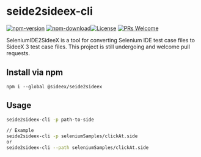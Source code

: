 # seide2sideex-cli

[![npm-version](https://img.shields.io/npm/v/seide2sideex_test2)](https://www.npmjs.com/package/seide2sideex_test2) [![npm-download](https://img.shields.io/npm/dw/seide2sideex_test2)](https://www.npmjs.com/package/seide2sideex_test2)[![License](https://img.shields.io/badge/License-Apache%202.0-g.svg)](https://opensource.org/licenses/Apache-2.0) [![PRs Welcome](https://img.shields.io/badge/PRs-welcome-red)](https://github.com/SideeX/seide2sideex)

SeleniumIDE2SideeX is a tool for converting Selenium IDE test case files to SideeX 3 test case files. This project is still undergoing and welcome pull requests.

## Install via npm

```
npm i --global @sideex/seide2sideex
```

## Usage

```bash
seide2sideex-cli -p path-to-side

// Example
seide2sideex-cli -p seleniumSamples/clickAt.side
or
seide2sideex-cli --path seleniumSamples/clickAt.side
```

